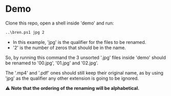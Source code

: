 # Demo

Clone this repo, open a shell inside 'demo' and run:

```bash
..\bren.ps1 jpg 2
```

- In this example, 'jpg' is the qualifier for the files to be renamed.
- '2' is the number of zeros that should be in the name.

So, by running this command the 3 unsorted '.jpg' files inside 'demo' should be renamed to '00.jpg', '01.jpg' and '02.jpg'.

The '.mp4' and '.pdf' ones should still keep their original name, as by using 'jpg' as the qualifier any other extension is going to be ignored.

⚠️ **Note that the ordering of the renaming will be alphabetical.**
